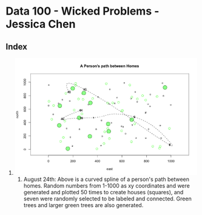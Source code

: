 # Data 100 - Wicked Problems - Jessica Chen

## Index
1. ![August 24](challenge_question.png)
    1. August 24th: Above is a curved spline of a person's path between homes. Random numbers from 1-1000 as xy coordinates and were generated and plotted 50 times to create houses (squares), and seven were randomly selected to be labeled and connected. Green trees and larger green trees are also generated.
    
<!---
## test photo two
![](cookie.jpg)
## test gif
![](bird.gif)
## link
[link](https://google.com)
-->
